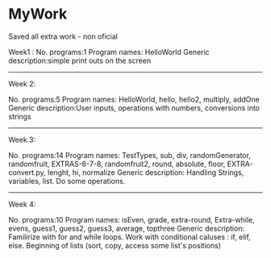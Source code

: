 # MyWork
Saved all extra work - non oficial

Week1 : 
No. programs:1
Program names: HelloWorld
Generic description:simple print outs on the screen


___________________________________________________________
Week 2: 

No. programs:5
Program names: HelloWorld, hello, hello2, multiply, addOne
Generic description:User inputs, operations with numbers, conversions into strings


___________________________________________________________
Week 3: 


No. programs:14
Program names: TestTypes, sub, div, randomGenerator, randomfruit, EXTRAS-6-7-8, randomfruit2, round, absolute, floor, EXTRA-convert.py, lenght, hi, normalize
Generic description: Handling Strings, variables, list. Do some operations. 


___________________________________________________________
Week 4: 


No. programs:10
Program names: isEven, grade, extra-round, Extra-while, evens, guess1, guess2, guess3, average, topthree
Generic description: Familirize with for and while loops. Work with conditional caluses : if, elif, else. Beginning of lists (sort, copy, access some list's positions)

